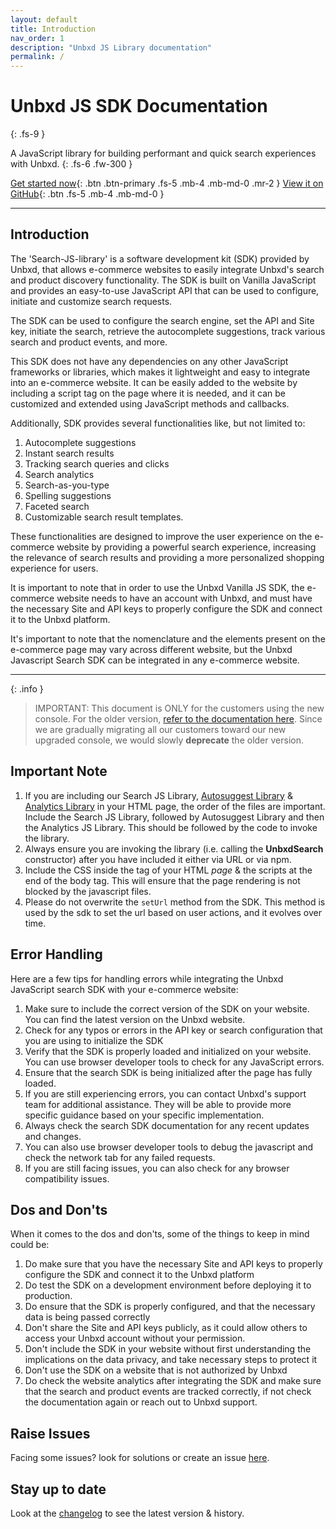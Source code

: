 ```yaml
---
layout: default
title: Introduction
nav_order: 1
description: "Unbxd JS Library documentation"
permalink: /
---
```


# Unbxd JS SDK Documentation
{: .fs-9 }

A JavaScript library for building performant and quick search experiences with Unbxd.
{: .fs-6 .fw-300 }

[Get started now](/search-JS-library/docs_new/gettingStarted){: .btn .btn-primary .fs-5 .mb-4 .mb-md-0 .mr-2 }
[View it on GitHub](https://github.com/unbxd/search-JS-library/){: .btn .fs-5 .mb-4 .mb-md-0 }

---

## Introduction

The 'Search-JS-library' is a software development kit (SDK) provided by Unbxd, that allows e-commerce websites to easily integrate Unbxd's search and product discovery functionality. The SDK is built on Vanilla JavaScript and provides an easy-to-use JavaScript API that can be used to configure, initiate and customize search requests.

The SDK can be used to configure the search engine, set the API and Site key, initiate the search, retrieve the autocomplete suggestions, track various search and product events, and more.

This SDK does not have any dependencies on any other JavaScript frameworks or libraries, which makes it lightweight and easy to integrate into an e-commerce website. It can be easily added to the website by including a script tag on the page where it is needed, and it can be customized and extended using JavaScript methods and callbacks.

Additionally, SDK provides several functionalities like, but not limited to:
1. Autocomplete suggestions
2. Instant search results
3. Tracking search queries and clicks
4. Search analytics
5. Search-as-you-type
6. Spelling suggestions
7. Faceted search
8. Customizable search result templates.

These functionalities are designed to improve the user experience on the e-commerce website by providing a powerful search experience, increasing the relevance of search results and providing a more personalized shopping experience for users.

It is important to note that in order to use the Unbxd Vanilla JS SDK, the e-commerce website needs to have an account with Unbxd, and must have the necessary Site and API keys to properly configure the SDK and connect it to the Unbxd platform.

It's important to note that the nomenclature and the elements present on the e-commerce page may vary across different website, but the Unbxd Javascript Search SDK can be integrated in any e-commerce website.




---

{: .info }
> IMPORTANT: This document is ONLY for the customers using the new console. For the older version, [refer to the documentation here](https://unbxd.com/docs/site-search/integration-documentation/jssdk-documentation/). Since we are gradually migrating all our customers toward our new upgraded console, we would slowly **deprecate** the older version. 


## Important Note

1. If you are including our Search JS Library, [Autosuggest Library](https://unbxd.com/docs/site-search/integration-documentation/autosuggest-sdk/) & [Analytics Library](https://unbxd.com/docs/site-search/integration-documentation/browser-integration/) in your HTML page, the order of the files are important.  Include the Search JS Library, followed by Autosuggest Library and then the Analytics JS Library. This should be followed by the code to invoke the library.
2. Always ensure you are invoking the library (i.e. calling the **UnbxdSearch** constructor) after you have included it either via URL or via npm.
3. Include the CSS inside the <head> tag of your HTML *page* & the scripts at the end of the body tag. This will ensure that the page rendering is not blocked by the javascript files.
4. Please do not overwrite the `setUrl` method from the SDK. This method is used by the sdk to set the url based on user actions, and it evolves over time.

## Error Handling
Here are a few tips for handling errors while integrating the Unbxd JavaScript search SDK with your e-commerce website:

1. Make sure to include the correct version of the SDK on your website. You can find the latest version on the Unbxd website.
2. Check for any typos or errors in the API key or search configuration that you are using to initialize the SDK
3. Verify that the SDK is properly loaded and initialized on your website. You can use browser developer tools to check for any JavaScript errors.
4. Ensure that the search SDK is being initialized after the page has fully loaded.
5. If you are still experiencing errors, you can contact Unbxd's support team for additional assistance. They will be able to provide more specific guidance based on your specific implementation.
6. Always check the search SDK documentation for any recent updates and changes.
7. You can also use browser developer tools to debug the javascript and check the network tab for any failed requests.
8. If you are still facing issues, you can also check for any browser compatibility issues.

## Dos and Don'ts
When it comes to the dos and don'ts, some of the things to keep in mind could be:

1. Do make sure that you have the necessary Site and API keys to properly configure the SDK and connect it to the Unbxd platform
2. Do test the SDK on a development environment before deploying it to production.
3. Do ensure that the SDK is properly configured, and that the necessary data is being passed correctly
4. Don't share the Site and API keys publicly, as it could allow others to access your Unbxd account without your permission.
5. Don't include the SDK in your website without first understanding the implications on the data privacy, and take necessary steps to protect it
6. Don't use the SDK on a website that is not authorized by Unbxd
7. Do check the website analytics after integrating the SDK and make sure that the search and product events are tracked correctly, if not check the documentation again or reach out to Unbxd support.


## Raise Issues  
Facing some issues? look for solutions or create an issue [here](https://github.com/unbxd/search-JS-library/issues).


## Stay up to date
Look at the [changelog](https://github.com/unbxd/search-JS-library/blob/master/CHANGELOG.md) to see the latest version & history.


